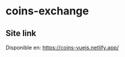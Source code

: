 # coins-exchange

Site link
------------------------------------------------------------------------------------------------

Disponible en: https://coins-vuejs.netlify.app/
